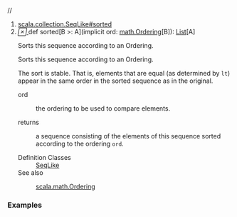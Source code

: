 //
<ol>
<li><a href="https://www.scala-lang.org/api/2.12.3/scala/collection/immutable/List.html#sorted[B>:A](implicitord:scala.math.Ordering[B]):Repr">scala.collection.SeqLike#sorted</a></li>
<li name="scala.collection.SeqLike#sorted" visbl="pub" class="indented0 " data-isabs="false" fullcomment="yes" group="Ungrouped"> <a id="sorted[B>:A](implicitord:scala.math.Ordering[B]):Repr"></a><a id="sorted[B>:A](math.Ordering[B]):List[A]"></a> <span class="permalink"> <a href="../../../scala/collection/immutable/List.html#sorted[B>:A](implicitord:scala.math.Ordering[B]):Repr" title="Permalink"> <i class="material-icons"></i> </a> </span> <span class="modifier_kind"> <span class="modifier"></span> <span class="kind">def</span> </span> <span class="symbol"> <span class="name">sorted</span><span class="tparams">[<span name="B">B &gt;: <span class="extype" name="scala.collection.immutable.List.A">A</span></span>]</span><span class="params">(<span class="implicit">implicit </span><span name="ord">ord: <a href="../../math/Ordering.html" class="extype" name="scala.math.Ordering">math.Ordering</a>[<span class="extype" name="scala.collection.SeqLike.sorted.B">B</span>]</span>)</span><span class="result">: <a href="" class="extype" name="scala.collection.immutable.List">List</a>[<span class="extype" name="scala.collection.immutable.List.A">A</span>]</span> </span> <p class="shortcomment cmt">Sorts this sequence according to an Ordering.</p>
 <div class="fullcomment">
  <div class="comment cmt">
   <p>Sorts this sequence according to an Ordering.</p>
   <p> The sort is stable. That is, elements that are equal (as determined by <code>lt</code>) appear in the same order in the sorted sequence as in the original. </p>
  </div>
  <dl class="paramcmts block">
   <dt class="param">
    ord
   </dt>
   <dd class="cmt">
    <p>the ordering to be used to compare elements.</p>
   </dd>
   <dt>
    returns
   </dt>
   <dd class="cmt">
    <p>a sequence consisting of the elements of this sequence sorted according to the ordering <code>ord</code>.</p>
   </dd>
  </dl>
  <dl class="attributes block"> 
   <dt>
    Definition Classes
   </dt>
   <dd>
    <a href="../SeqLike.html" class="extype" name="scala.collection.SeqLike">SeqLike</a>
   </dd>
   <dt>
    See also
   </dt>
   <dd>
    <span class="cmt"><p><a href="../../math/Ordering.html" class="extype" name="scala.math.Ordering">scala.math.Ordering</a></p></span>
   </dd>
  </dl>
 </div> </li>
        </ol>


### Examples



























